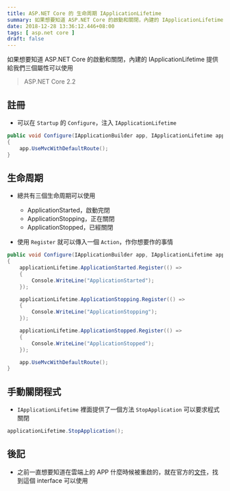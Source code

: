 ```yaml
---
title: ASP.NET Core 的 生命周期 IApplicationLifetime
summary: 如果想要知道 ASP.NET Core 的啟動和關閉，內建的 IApplicationLifetime 提供給我們三個屬性可以使用
date: 2018-12-28 13:36:12.446+08:00
tags: [ asp.net core ]
draft: false
---
```



如果想要知道 ASP.NET Core 的啟動和關閉，內建的 IApplicationLifetime 提供給我們三個屬性可以使用

> ASP.NET Core 2.2

## 註冊

- 可以在 `Startup` 的 `Configure`，注入 `IApplicationLifetime`

```csharp
public void Configure(IApplicationBuilder app, IApplicationLifetime applicationLifetime)
{
    app.UseMvcWithDefaultRoute();
}
```

## 生命周期

- 總共有三個生命周期可以使用
	- ApplicationStarted，啟動完閉
	- ApplicationStopping，正在關閉
	- ApplicationStopped，已經關閉

- 使用 `Register` 就可以傳入一個 `Action`，作你想要作的事情

```csharp
public void Configure(IApplicationBuilder app, IApplicationLifetime applicationLifetime)
{
    applicationLifetime.ApplicationStarted.Register(() =>
    {
        Console.WriteLine("ApplicationStarted");
    });

    applicationLifetime.ApplicationStopping.Register(() =>
    {
        Console.WriteLine("ApplicationStopping");
    });

    applicationLifetime.ApplicationStopped.Register(() =>
    {
        Console.WriteLine("ApplicationStopped");
    });

    app.UseMvcWithDefaultRoute();
}
```

## 手動關閉程式

- `IApplicationLifetime` 裡面提供了一個方法 `StopApplication` 可以要求程式關閉

```csharp
applicationLifetime.StopApplication();
```

## 後記

- 之前一直想要知道在雲端上的 APP 什麼時候被重啟的，就在官方的[文件](https://docs.microsoft.com/zh-tw/aspnet/core/fundamentals/host/web-host?view=aspnetcore-2.2#iapplicationlifetime-interface)，找到這個 interface 可以使用